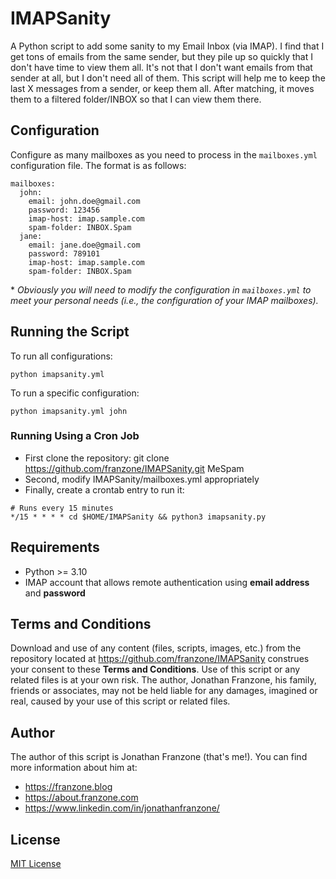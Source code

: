 # IMAPSanity
A Python script to add some sanity to my Email Inbox (via IMAP). I find that I get tons of emails from the same sender, but they pile up so quickly that I don't have time to view them all. It's not that I don't want emails from that sender at all, but I don't need all of them. This script will help me to keep the last X messages from a sender, or keep them all. After matching, it moves them to a filtered folder/INBOX so that I can view them there.

## Configuration
Configure as many mailboxes as you need to process in the `mailboxes.yml` configuration file. The format is as follows:

```
mailboxes:
  john:
    email: john.doe@gmail.com
    password: 123456
    imap-host: imap.sample.com
    spam-folder: INBOX.Spam
  jane:
    email: jane.doe@gmail.com
    password: 789101
    imap-host: imap.sample.com
    spam-folder: INBOX.Spam
```
\* *Obviously you will need to modify the configuration in `mailboxes.yml` to meet your personal needs (i.e., the configuration of your IMAP mailboxes).*

## Running the Script
To run all configurations:
```
python imapsanity.yml
```

To run a specific configuration:
```
python imapsanity.yml john
```

### Running Using a Cron Job
* First clone the repository: git clone https://github.com/franzone/IMAPSanity.git MeSpam
* Second, modify IMAPSanity/mailboxes.yml appropriately
* Finally, create a crontab entry to run it:
```
# Runs every 15 minutes
*/15 * * * * cd $HOME/IMAPSanity && python3 imapsanity.py
```

## Requirements
* Python >= 3.10
* IMAP account that allows remote authentication using **email address** and **password**

## Terms and Conditions
Download and use of any content (files, scripts, images, etc.) from the repository located at https://github.com/franzone/IMAPSanity construes your consent to these **Terms and Conditions**. Use of this script or any related files is at your own risk. The author, Jonathan Franzone, his family, friends or associates, may not be held liable for any damages, imagined or real, caused by your use of this script or related files.

## Author
The author of this script is Jonathan Franzone (that's me!). You can find more information about him at:
* https://franzone.blog
* https://about.franzone.com
* https://www.linkedin.com/in/jonathanfranzone/

## License
[MIT License](LICENSE)